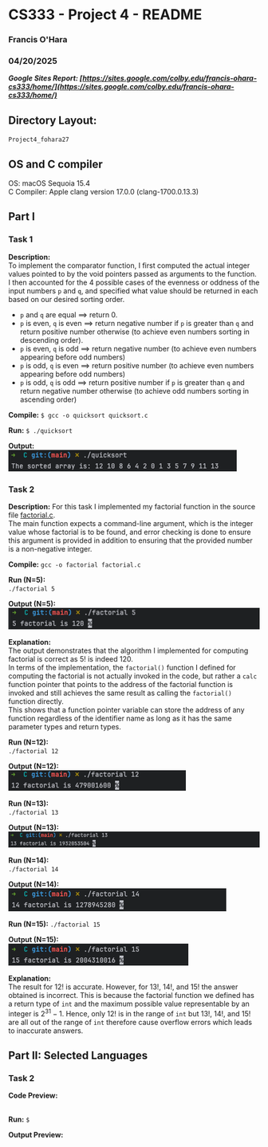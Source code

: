 # CS333 - Project 4 - README
### Francis O'Hara
### 04/20/2025

***Google Sites Report: [https://sites.google.com/colby.edu/francis-ohara-cs333/home/](https://sites.google.com/colby.edu/francis-ohara-cs333/home/)***

## Directory Layout:
```
Project4_fohara27
```
## OS and C compiler
OS: macOS Sequoia 15.4  
C Compiler: Apple clang version 17.0.0 (clang-1700.0.13.3)


## Part I
### Task 1
**Description:**  
To implement the comparator function, I first computed the actual integer values pointed to by the void pointers passed as arguments to the function.
I then accounted for the 4 possible cases of the evenness or oddness of the input numbers `p` and `q`, and specified what value should be returned in each based on our desired sorting order.
- `p` and `q` are equal    ==> return 0.
- `p` is even, `q` is even ==> return negative number if `p` is greater than `q` and return positive number otherwise (to achieve even numbers sorting in descending order).
- `p` is even, `q` is odd  ==> return negative number (to achieve even numbers appearing before odd numbers)
- `p` is odd, `q` is even ==> return positive number (to achieve even numbers appearing before odd numbers) 
- `p` is odd, `q` is odd ==> return positive number if `p` is greater than `q` and return negative number otherwise (to achieve odd numbers sorting in ascending order)

**Compile:** `$ gcc -o quicksort quicksort.c`

**Run:** `$ ./quicksort`

**Output:**  
![Screenshot of C task 1](screenshots/c_task_1_1.png)


### Task 2
**Description:**
For this task I implemented my factorial function in the source file [factorial.c](C/factorial.c).  
The main function expects a command-line argument, which is the integer value whose factorial is to be found, and error
checking is done to ensure this argument is provided in addition to ensuring that the provided number is a non-negative integer.

**Compile:** `gcc -o factorial factorial.c`

**Run (N=5):**  
`./factorial 5`  

**Output (N=5):**  
![Screenshot of C task 2_1](screenshots/c_task_2_1.png)

**Explanation:**  
The output demonstrates that the algorithm I implemented for computing factorial is correct as $5!$ is indeed $120$.  
In terms of the implementation, the `factorial()` function I defined for computing the factorial is not actually invoked in the code, but rather a `calc` function pointer that points to the address of the factorial function is invoked and still achieves the same result as calling the `factorial()` function directly.  
This shows that a function pointer variable can store the address of any function regardless of the identifier name as long as it has the same parameter types and return types.

**Run (N=12):**  
`./factorial 12`

**Output (N=12):**  
![Screenshot of C task 2_2](screenshots/c_task_2_2.png)

**Run (N=13):**  
`./factorial 13`

**Output (N=13):**  
![Screenshot of C task 2_3](screenshots/c_task_2_3.png)

**Run (N=14):**  
`./factorial 14`

**Output (N=14):**  
![Screenshot of C task 2_4](screenshots/c_task_2_4.png)

**Run (N=15):**
`./factorial 15`

**Output (N=15):**  
![Screenshot of C task 2_5](screenshots/c_task_2_5.png)

**Explanation:**  
The result for $12!$ is accurate. However, for $13!$, $14!$, and $15!$ the answer obtained is incorrect.
This is because the factorial function we defined has a return type of `int` and the maximum possible value representable by an integer is 
$2^{31} - 1$. Hence, only $12!$ is in the range of `int` but $13!$, $14!$, and $15!$ are all out of the range of `int` therefore cause overflow errors which leads to inaccurate answers.

## Part II: Selected Languages
### Task 2

**Code Preview:**  
![]()

**Run:**  `$ `

**Output Preview:**  
![]()